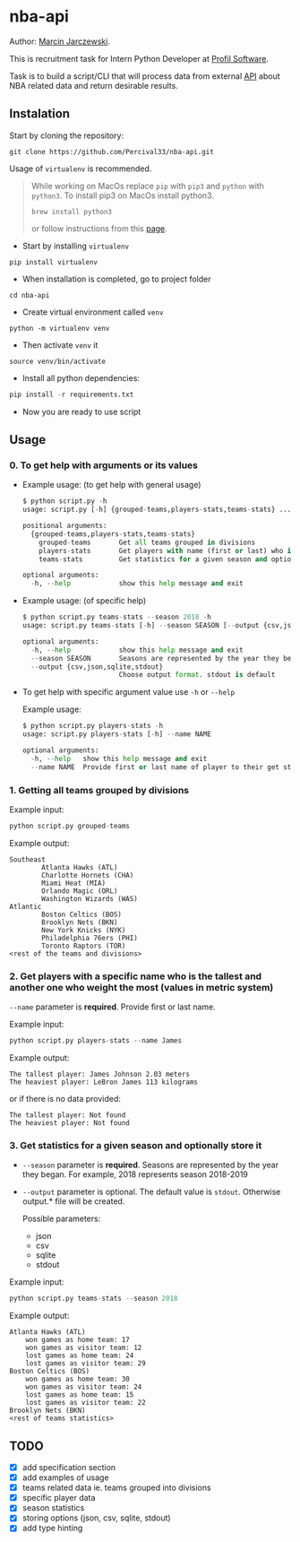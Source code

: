 # nba-api

Author: [Marcin Jarczewski](https://github.com/Percival33).

This is recruitment task for Intern Python Developer at [Profil Software](https://profil-software.com/).

Task is to build a script/CLI that will process data from external [API](https://www.balldontlie.io/) about NBA related data and return desirable results.

## Instalation

Start by cloning the repository:

```
git clone https://github.com/Percival33/nba-api.git
```

Usage of `virtualenv` is recommended.

> While working on MacOs replace `pip` with `pip3` and `python` with `python3`. To install pip3 on MacOs install python3.
>
> ```
> brew install python3
> ```
>
> or follow instructions from this [page](https://www.delftstack.com/howto/python/python-install-pip3-mac/).

- Start by installing `virtualenv`

```
pip install virtualenv
```

- When installation is completed, go to project folder

```
cd nba-api
```

- Create virtual environment called `venv`

```
python -m virtualenv venv
```

- Then activate `venv` it

```
source venv/bin/activate
```

- Install all python dependencies:

```py
pip install -r requirements.txt
```

- Now you are ready to use script

## Usage

### 0. To get help with arguments or its values

- Example usage: (to get help with general usage)

  ```py
  $ python script.py -h
  usage: script.py [-h] {grouped-teams,players-stats,teams-stats} ...

  positional arguments:
    {grouped-teams,players-stats,teams-stats}
      grouped-teams       Get all teams grouped in divisions
      players-stats       Get players with name (first or last) who is the tallest and is the heaviest
      teams-stats         Get statistics for a given season and optionally store it

  optional arguments:
    -h, --help            show this help message and exit
  ```

- Example usage: (of specific help)

  ```py
  $ python script.py teams-stats --season 2018 -h
  usage: script.py teams-stats [-h] --season SEASON [--output {csv,json,sqlite,stdout}]

  optional arguments:
    -h, --help            show this help message and exit
    --season SEASON       Seasons are represented by the year they began. For example, 2018 represents season 2018-2019.
    --output {csv,json,sqlite,stdout}
                          Choose output format. stdout is default
  ```

- To get help with specific argument value use `-h` or `--help`

  Example usage:

  ```py
  $ python script.py players-stats -h
  usage: script.py players-stats [-h] --name NAME

  optional arguments:
    -h, --help   show this help message and exit
    --name NAME  Provide first or last name of player to their get statistics
  ```

### 1. Getting all teams grouped by divisions

Example input:

```py
python script.py grouped-teams
```

Example output:

```
Southeast
        Atlanta Hawks (ATL)
        Charlotte Hornets (CHA)
        Miami Heat (MIA)
        Orlando Magic (ORL)
        Washington Wizards (WAS)
Atlantic
        Boston Celtics (BOS)
        Brooklyn Nets (BKN)
        New York Knicks (NYK)
        Philadelphia 76ers (PHI)
        Toronto Raptors (TOR)
<rest of the teams and divisions>
```

### 2. Get players with a specific name who is the tallest and another one who weight the most (values in metric system)

`--name` parameter is **required**. Provide first or last name.

Example input:

```py
python script.py players-stats --name James
```

Example output:

```
The tallest player: James Johnson 2.03 meters
The heaviest player: LeBron James 113 kilograms
```

or if there is no data provided:

```
The tallest player: Not found
The heaviest player: Not found
```

### 3. Get statistics for a given season and optionally store it

- `--season` parameter is **required**. Seasons are represented by the year they began. For example, 2018 represents season 2018-2019

- `--output` parameter is optional. The default value is `stdout`. Otherwise output.\* file will be created.

  Possible parameters:

  - json
  - csv
  - sqlite
  - stdout

Example input:

```py
python script.py teams-stats --season 2018
```

Example output:

```
Atlanta Hawks (ATL)
    won games as home team: 17
    won games as visitor team: 12
    lost games as home team: 24
    lost games as visitor team: 29
Boston Celtics (BOS)
    won games as home team: 30
    won games as visitor team: 24
    lost games as home team: 15
    lost games as visitor team: 22
Brooklyn Nets (BKN)
<rest of teams statistics>
```

## TODO

- [x] add specification section
- [x] add examples of usage
- [x] teams related data ie. teams grouped into divisions
- [x] specific player data
- [x] season statistics
- [x] storing options (json, csv, sqlite, stdout)
- [x] add type hinting
